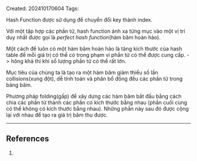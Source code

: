 Created: 202410170604
Tags: 

Hash Function được sử dụng để chuyển đổi key thành index.

Với một tập hợp các phần tử, hash function ánh xạ từng mục vào một vị trí duy nhất được gọi là _perfect hash function_(hàm băm hoàn hảo).

Một cách để luôn có một hàm băm hoàn hảo là tăng kích thước của hash table để mỗi giá trị có thể có trong phạm vi phần tử có thể được cung cấp. -> hông khả thi khi số lượng phần tử có thể rất lớn.

Mục tiêu của chúng ta là tạo ra một hàm băm giảm thiểu số lần collisions(xung đột), dễ tính toán và phân bổ đồng đều các phần tử trong bảng băm.

Phương pháp folding(gấp) để xây dựng các hàm băm bắt đầu bằng cách chia các phần tử thành các phần có kích thước bằng nhau (phần cuối cùng có thể không có kích thước bằng nhau). Những phần này sau đó được cộng lại với nhau để tạo ra giá trị băm thu được.



-----
## References
1.
